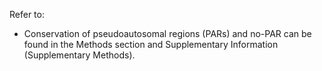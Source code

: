 Refer to:

- Conservation of pseudoautosomal regions (PARs) and no-PAR can be found in the Methods section and Supplementary Information (Supplementary Methods).
